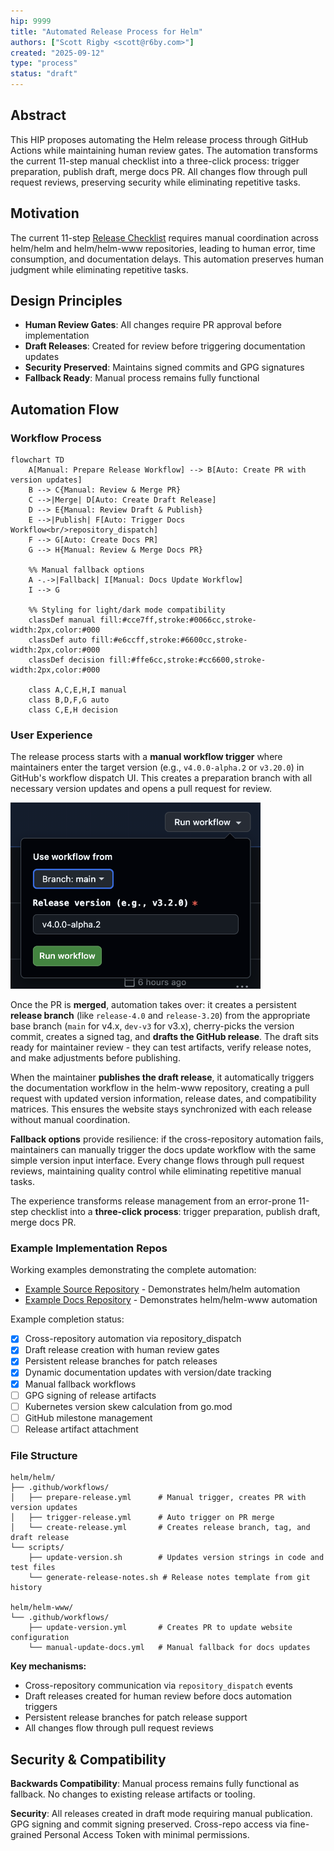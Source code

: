 ```yaml
---
hip: 9999
title: "Automated Release Process for Helm"
authors: ["Scott Rigby <scott@r6by.com>"]
created: "2025-09-12"
type: "process"
status: "draft"
---
```


## Abstract

This HIP proposes automating the Helm release process through GitHub Actions while maintaining human review gates. The automation transforms the current 11-step manual checklist into a three-click process: trigger preparation, publish draft, merge docs PR. All changes flow through pull request reviews, preserving security while eliminating repetitive tasks.

## Motivation

The current 11-step [Release Checklist](https://github.com/helm/helm-www/blob/main/content/en/docs/community/release_checklist.md) requires manual coordination across helm/helm and helm/helm-www repositories, leading to human error, time consumption, and documentation delays. This automation preserves human judgment while eliminating repetitive tasks.

## Design Principles

- **Human Review Gates**: All changes require PR approval before implementation
- **Draft Releases**: Created for review before triggering documentation updates
- **Security Preserved**: Maintains signed commits and GPG signatures
- **Fallback Ready**: Manual process remains fully functional

## Automation Flow

### Workflow Process

```mermaid
flowchart TD
    A[Manual: Prepare Release Workflow] --> B[Auto: Create PR with version updates]
    B --> C{Manual: Review & Merge PR}
    C -->|Merge| D[Auto: Create Draft Release]
    D --> E{Manual: Review Draft & Publish}
    E -->|Publish| F[Auto: Trigger Docs Workflow<br/>repository_dispatch]
    F --> G[Auto: Create Docs PR]
    G --> H{Manual: Review & Merge Docs PR}

    %% Manual fallback options
    A -.->|Fallback| I[Manual: Docs Update Workflow]
    I --> G

    %% Styling for light/dark mode compatibility
    classDef manual fill:#cce7ff,stroke:#0066cc,stroke-width:2px,color:#000
    classDef auto fill:#e6ccff,stroke:#6600cc,stroke-width:2px,color:#000
    classDef decision fill:#ffe6cc,stroke:#cc6600,stroke-width:2px,color:#000

    class A,C,E,H,I manual
    class B,D,F,G auto
    class C,E,H decision
```

### User Experience

The release process starts with a **manual workflow trigger** where maintainers enter the target version (e.g., `v4.0.0-alpha.2` or `v3.20.0`) in GitHub's workflow dispatch UI. This creates a preparation branch with all necessary version updates and opens a pull request for review.

<img src="./hip-9999-01.png" width="400" />

Once the PR is **merged**, automation takes over: it creates a persistent **release branch** (like `release-4.0` and `release-3.20`) from the appropriate base branch (`main` for v4.x, `dev-v3` for v3.x), cherry-picks the version commit, creates a signed tag, and **drafts the GitHub release**. The draft sits ready for maintainer review - they can test artifacts, verify release notes, and make adjustments before publishing.

When the maintainer **publishes the draft release**, it automatically triggers the documentation workflow in the helm-www repository, creating a pull request with updated version information, release dates, and compatibility matrices. This ensures the website stays synchronized with each release without manual coordination.

**Fallback options** provide resilience: if the cross-repository automation fails, maintainers can manually trigger the docs update workflow with the same simple version input interface. Every change flows through pull request reviews, maintaining quality control while eliminating repetitive manual tasks.

The experience transforms release management from an error-prone 11-step checklist into a **three-click process**: trigger preparation, publish draft, merge docs PR.

### Example Implementation Repos

Working examples demonstrating the complete automation:
- [Example Source Repository](https://github.com/scottrigby/example-actions-autorelease-source) - Demonstrates helm/helm automation
- [Example Docs Repository](https://github.com/scottrigby/example-actions-autorelease-docs) - Demonstrates helm/helm-www automation

Example completion status:
- [x] Cross-repository automation via repository_dispatch
- [x] Draft release creation with human review gates
- [x] Persistent release branches for patch releases
- [x] Dynamic documentation updates with version/date tracking
- [x] Manual fallback workflows
- [ ] GPG signing of release artifacts
- [ ] Kubernetes version skew calculation from go.mod
- [ ] GitHub milestone management
- [ ] Release artifact attachment

### File Structure

```
helm/helm/
├── .github/workflows/
│   ├── prepare-release.yml      # Manual trigger, creates PR with version updates
│   ├── trigger-release.yml      # Auto trigger on PR merge
│   └── create-release.yml       # Creates release branch, tag, and draft release
└── scripts/
    ├── update-version.sh        # Updates version strings in code and test files
    └── generate-release-notes.sh # Release notes template from git history

helm/helm-www/
└── .github/workflows/
    ├── update-version.yml       # Creates PR to update website configuration
    └── manual-update-docs.yml   # Manual fallback for docs updates
```

**Key mechanisms:**
- Cross-repository communication via `repository_dispatch` events
- Draft releases created for human review before docs automation triggers
- Persistent release branches for patch release support
- All changes flow through pull request reviews

## Security & Compatibility

**Backwards Compatibility**: Manual process remains fully functional as fallback. No changes to existing release artifacts or tooling.

**Security**: All releases created in draft mode requiring manual publication. GPG signing and commit signing preserved. Cross-repo access via fine-grained Personal Access Token with minimal permissions.
